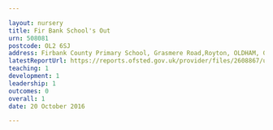 ```yaml
---

layout: nursery
title: Fir Bank School's Out
urn: 508081
postcode: OL2 6SJ
address: Firbank County Primary School, Grasmere Road,Royton, OLDHAM, Greater Manchester, OL2 6SJ
latestReportUrl: https://reports.ofsted.gov.uk/provider/files/2608867/urn/508081.pdf
teaching: 1
development: 1
leadership: 1
outcomes: 0
overall: 1
date: 20 October 2016

---
```

